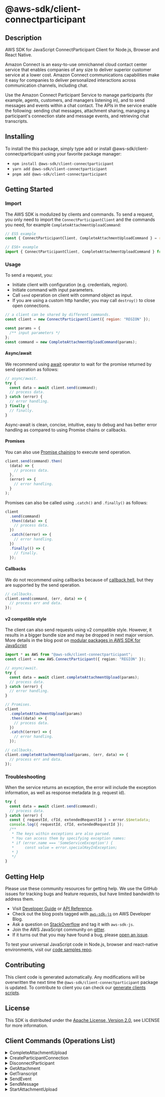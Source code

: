 <!-- generated file, do not edit directly -->

# @aws-sdk/client-connectparticipant

## Description

AWS SDK for JavaScript ConnectParticipant Client for Node.js, Browser and React Native.

<p>Amazon Connect is an easy-to-use omnichannel cloud contact center service that
enables companies of any size to deliver superior customer service at a lower cost.
Amazon Connect communications capabilities make it easy for companies to deliver
personalized interactions across communication channels, including chat. </p>
<p>Use the Amazon Connect Participant Service to manage participants (for example,
agents, customers, and managers listening in), and to send messages and events within a
chat contact. The APIs in the service enable the following: sending chat messages,
attachment sharing, managing a participant's connection state and message events, and
retrieving chat transcripts.</p>

## Installing

To install the this package, simply type add or install @aws-sdk/client-connectparticipant
using your favorite package manager:

- `npm install @aws-sdk/client-connectparticipant`
- `yarn add @aws-sdk/client-connectparticipant`
- `pnpm add @aws-sdk/client-connectparticipant`

## Getting Started

### Import

The AWS SDK is modulized by clients and commands.
To send a request, you only need to import the `ConnectParticipantClient` and
the commands you need, for example `CompleteAttachmentUploadCommand`:

```js
// ES5 example
const { ConnectParticipantClient, CompleteAttachmentUploadCommand } = require("@aws-sdk/client-connectparticipant");
```

```ts
// ES6+ example
import { ConnectParticipantClient, CompleteAttachmentUploadCommand } from "@aws-sdk/client-connectparticipant";
```

### Usage

To send a request, you:

- Initiate client with configuration (e.g. credentials, region).
- Initiate command with input parameters.
- Call `send` operation on client with command object as input.
- If you are using a custom http handler, you may call `destroy()` to close open connections.

```js
// a client can be shared by different commands.
const client = new ConnectParticipantClient({ region: "REGION" });

const params = {
  /** input parameters */
};
const command = new CompleteAttachmentUploadCommand(params);
```

#### Async/await

We recommend using [await](https://developer.mozilla.org/en-US/docs/Web/JavaScript/Reference/Operators/await)
operator to wait for the promise returned by send operation as follows:

```js
// async/await.
try {
  const data = await client.send(command);
  // process data.
} catch (error) {
  // error handling.
} finally {
  // finally.
}
```

Async-await is clean, concise, intuitive, easy to debug and has better error handling
as compared to using Promise chains or callbacks.

#### Promises

You can also use [Promise chaining](https://developer.mozilla.org/en-US/docs/Web/JavaScript/Guide/Using_promises#chaining)
to execute send operation.

```js
client.send(command).then(
  (data) => {
    // process data.
  },
  (error) => {
    // error handling.
  }
);
```

Promises can also be called using `.catch()` and `.finally()` as follows:

```js
client
  .send(command)
  .then((data) => {
    // process data.
  })
  .catch((error) => {
    // error handling.
  })
  .finally(() => {
    // finally.
  });
```

#### Callbacks

We do not recommend using callbacks because of [callback hell](http://callbackhell.com/),
but they are supported by the send operation.

```js
// callbacks.
client.send(command, (err, data) => {
  // process err and data.
});
```

#### v2 compatible style

The client can also send requests using v2 compatible style.
However, it results in a bigger bundle size and may be dropped in next major version. More details in the blog post
on [modular packages in AWS SDK for JavaScript](https://aws.amazon.com/blogs/developer/modular-packages-in-aws-sdk-for-javascript/)

```ts
import * as AWS from "@aws-sdk/client-connectparticipant";
const client = new AWS.ConnectParticipant({ region: "REGION" });

// async/await.
try {
  const data = await client.completeAttachmentUpload(params);
  // process data.
} catch (error) {
  // error handling.
}

// Promises.
client
  .completeAttachmentUpload(params)
  .then((data) => {
    // process data.
  })
  .catch((error) => {
    // error handling.
  });

// callbacks.
client.completeAttachmentUpload(params, (err, data) => {
  // process err and data.
});
```

### Troubleshooting

When the service returns an exception, the error will include the exception information,
as well as response metadata (e.g. request id).

```js
try {
  const data = await client.send(command);
  // process data.
} catch (error) {
  const { requestId, cfId, extendedRequestId } = error.$$metadata;
  console.log({ requestId, cfId, extendedRequestId });
  /**
   * The keys within exceptions are also parsed.
   * You can access them by specifying exception names:
   * if (error.name === 'SomeServiceException') {
   *     const value = error.specialKeyInException;
   * }
   */
}
```

## Getting Help

Please use these community resources for getting help.
We use the GitHub issues for tracking bugs and feature requests, but have limited bandwidth to address them.

- Visit [Developer Guide](https://docs.aws.amazon.com/sdk-for-javascript/v3/developer-guide/welcome.html)
  or [API Reference](https://docs.aws.amazon.com/AWSJavaScriptSDK/v3/latest/index.html).
- Check out the blog posts tagged with [`aws-sdk-js`](https://aws.amazon.com/blogs/developer/tag/aws-sdk-js/)
  on AWS Developer Blog.
- Ask a question on [StackOverflow](https://stackoverflow.com/questions/tagged/aws-sdk-js) and tag it with `aws-sdk-js`.
- Join the AWS JavaScript community on [gitter](https://gitter.im/aws/aws-sdk-js-v3).
- If it turns out that you may have found a bug, please [open an issue](https://github.com/aws/aws-sdk-js-v3/issues/new/choose).

To test your universal JavaScript code in Node.js, browser and react-native environments,
visit our [code samples repo](https://github.com/aws-samples/aws-sdk-js-tests).

## Contributing

This client code is generated automatically. Any modifications will be overwritten the next time the `@aws-sdk/client-connectparticipant` package is updated.
To contribute to client you can check our [generate clients scripts](https://github.com/aws/aws-sdk-js-v3/tree/main/scripts/generate-clients).

## License

This SDK is distributed under the
[Apache License, Version 2.0](http://www.apache.org/licenses/LICENSE-2.0),
see LICENSE for more information.

## Client Commands (Operations List)

<details>
<summary>
CompleteAttachmentUpload
</summary>

[Command API Reference](https://docs.aws.amazon.com/AWSJavaScriptSDK/v3/latest/clients/client-connectparticipant/classes/completeattachmentuploadcommand.html) / [Input](https://docs.aws.amazon.com/AWSJavaScriptSDK/v3/latest/clients/client-connectparticipant/interfaces/completeattachmentuploadcommandinput.html) / [Output](https://docs.aws.amazon.com/AWSJavaScriptSDK/v3/latest/clients/client-connectparticipant/interfaces/completeattachmentuploadcommandoutput.html)

</details>
<details>
<summary>
CreateParticipantConnection
</summary>

[Command API Reference](https://docs.aws.amazon.com/AWSJavaScriptSDK/v3/latest/clients/client-connectparticipant/classes/createparticipantconnectioncommand.html) / [Input](https://docs.aws.amazon.com/AWSJavaScriptSDK/v3/latest/clients/client-connectparticipant/interfaces/createparticipantconnectioncommandinput.html) / [Output](https://docs.aws.amazon.com/AWSJavaScriptSDK/v3/latest/clients/client-connectparticipant/interfaces/createparticipantconnectioncommandoutput.html)

</details>
<details>
<summary>
DisconnectParticipant
</summary>

[Command API Reference](https://docs.aws.amazon.com/AWSJavaScriptSDK/v3/latest/clients/client-connectparticipant/classes/disconnectparticipantcommand.html) / [Input](https://docs.aws.amazon.com/AWSJavaScriptSDK/v3/latest/clients/client-connectparticipant/interfaces/disconnectparticipantcommandinput.html) / [Output](https://docs.aws.amazon.com/AWSJavaScriptSDK/v3/latest/clients/client-connectparticipant/interfaces/disconnectparticipantcommandoutput.html)

</details>
<details>
<summary>
GetAttachment
</summary>

[Command API Reference](https://docs.aws.amazon.com/AWSJavaScriptSDK/v3/latest/clients/client-connectparticipant/classes/getattachmentcommand.html) / [Input](https://docs.aws.amazon.com/AWSJavaScriptSDK/v3/latest/clients/client-connectparticipant/interfaces/getattachmentcommandinput.html) / [Output](https://docs.aws.amazon.com/AWSJavaScriptSDK/v3/latest/clients/client-connectparticipant/interfaces/getattachmentcommandoutput.html)

</details>
<details>
<summary>
GetTranscript
</summary>

[Command API Reference](https://docs.aws.amazon.com/AWSJavaScriptSDK/v3/latest/clients/client-connectparticipant/classes/gettranscriptcommand.html) / [Input](https://docs.aws.amazon.com/AWSJavaScriptSDK/v3/latest/clients/client-connectparticipant/interfaces/gettranscriptcommandinput.html) / [Output](https://docs.aws.amazon.com/AWSJavaScriptSDK/v3/latest/clients/client-connectparticipant/interfaces/gettranscriptcommandoutput.html)

</details>
<details>
<summary>
SendEvent
</summary>

[Command API Reference](https://docs.aws.amazon.com/AWSJavaScriptSDK/v3/latest/clients/client-connectparticipant/classes/sendeventcommand.html) / [Input](https://docs.aws.amazon.com/AWSJavaScriptSDK/v3/latest/clients/client-connectparticipant/interfaces/sendeventcommandinput.html) / [Output](https://docs.aws.amazon.com/AWSJavaScriptSDK/v3/latest/clients/client-connectparticipant/interfaces/sendeventcommandoutput.html)

</details>
<details>
<summary>
SendMessage
</summary>

[Command API Reference](https://docs.aws.amazon.com/AWSJavaScriptSDK/v3/latest/clients/client-connectparticipant/classes/sendmessagecommand.html) / [Input](https://docs.aws.amazon.com/AWSJavaScriptSDK/v3/latest/clients/client-connectparticipant/interfaces/sendmessagecommandinput.html) / [Output](https://docs.aws.amazon.com/AWSJavaScriptSDK/v3/latest/clients/client-connectparticipant/interfaces/sendmessagecommandoutput.html)

</details>
<details>
<summary>
StartAttachmentUpload
</summary>

[Command API Reference](https://docs.aws.amazon.com/AWSJavaScriptSDK/v3/latest/clients/client-connectparticipant/classes/startattachmentuploadcommand.html) / [Input](https://docs.aws.amazon.com/AWSJavaScriptSDK/v3/latest/clients/client-connectparticipant/interfaces/startattachmentuploadcommandinput.html) / [Output](https://docs.aws.amazon.com/AWSJavaScriptSDK/v3/latest/clients/client-connectparticipant/interfaces/startattachmentuploadcommandoutput.html)

</details>
